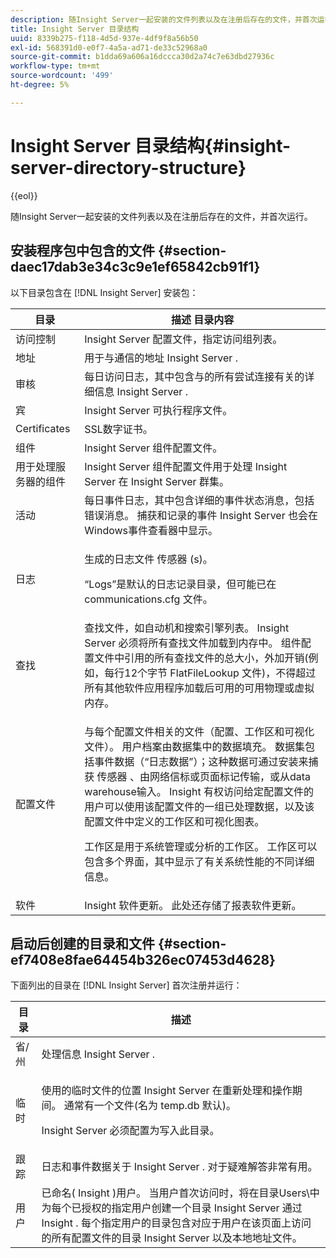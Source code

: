 ```yaml
---
description: 随Insight Server一起安装的文件列表以及在注册后存在的文件，并首次运行。
title: Insight Server 目录结构
uuid: 8339b275-f118-4d5d-937e-4df9f8a56b50
exl-id: 568391d0-e0f7-4a5a-ad71-de33c52968a0
source-git-commit: b1dda69a606a16dccca30d2a74c7e63dbd27936c
workflow-type: tm+mt
source-wordcount: '499'
ht-degree: 5%

---
```


# Insight Server 目录结构{#insight-server-directory-structure}

{{eol}}

随Insight Server一起安装的文件列表以及在注册后存在的文件，并首次运行。

## 安装程序包中包含的文件 {#section-daec17dab3e34c3c9e1ef65842cb91f1}

以下目录包含在 [!DNL Insight Server] 安装包：

<table id="table_CE713A3D671C453A87986E4CD4620EF3"> 
 <thead> 
  <tr> 
   <th colname="col1" class="entry"> 目录 </th> 
   <th colname="col2" class="entry"> 描述 目录内容 </th> 
  </tr> 
 </thead>
 <tbody> 
  <tr> 
   <td colname="col1"> 访问控制 </td> 
   <td colname="col2"> <span class="keyword"> Insight Server </span> 配置文件，指定访问组列表。 </td> 
  </tr> 
  <tr> 
   <td colname="col1"> 地址 </td> 
   <td colname="col2"> 用于与通信的地址 <span class="keyword"> Insight Server </span>. </td> 
  </tr> 
  <tr> 
   <td colname="col1"> 审核 </td> 
   <td colname="col2"> 每日访问日志，其中包含与的所有尝试连接有关的详细信息 <span class="keyword"> Insight Server </span>. </td> 
  </tr> 
  <tr> 
   <td colname="col1"> 宾 </td> 
   <td colname="col2"> <span class="keyword"> Insight Server </span> 可执行程序文件。 </td> 
  </tr> 
  <tr> 
   <td colname="col1"> Certificates </td> 
   <td colname="col2"> SSL数字证书。 </td> 
  </tr> 
  <tr> 
   <td colname="col1"> 组件 </td> 
   <td colname="col2"> <span class="keyword"> Insight Server </span> 组件配置文件。 </td> 
  </tr> 
  <tr> 
   <td colname="col1"> 用于处理服务器的组件 </td> 
   <td colname="col2"> <span class="keyword"> Insight Server </span> 组件配置文件用于处理 <span class="keyword"> Insight Server </span> 在 <span class="keyword"> Insight Server </span> 群集。 </td> 
  </tr> 
  <tr> 
   <td colname="col1"> 活动 </td> 
   <td colname="col2"> 每日事件日志，其中包含详细的事件状态消息，包括错误消息。 捕获和记录的事件 <span class="keyword"> Insight Server </span> 也会在Windows事件查看器中显示。 </td> 
  </tr> 
  <tr> 
   <td colname="col1"> 日志 </td> 
   <td colname="col2"> <p>生成的日志文件 <span class="wintitle"> 传感器 </span>(s)。 </p> <p>“Logs”是默认的日志记录目录，但可能已在 <span class="filepath"> communications.cfg </span> 文件。 </p> </td> 
  </tr> 
  <tr> 
   <td colname="col1"> 查找 </td> 
   <td colname="col2"> 查找文件，如自动机和搜索引擎列表。 <span class="keyword"> Insight Server </span> 必须将所有查找文件加载到内存中。 组件配置文件中引用的所有查找文件的总大小，外加开销(例如，每行12个字节 <span class="filepath"> FlatFileLookup </span> 文件)，不得超过所有其他软件应用程序加载后可用的可用物理或虚拟内存。 </td> 
  </tr> 
  <tr> 
   <td colname="col1"> 配置文件 </td> 
   <td colname="col2"> <p>与每个配置文件相关的文件（配置、工作区和可视化文件）。 用户档案由数据集中的数据填充。 数据集包括事件数据（“日志数据”）；这种数据可通过安装来捕获 <span class="wintitle"> 传感器 </span>、由网络信标或页面标记传输，或从data warehouse输入。 <span class="keyword"> Insight </span> 有权访问给定配置文件的用户可以使用该配置文件的一组已处理数据，以及该配置文件中定义的工作区和可视化图表。 </p> <p>工作区是用于系统管理或分析的工作区。 工作区可以包含多个界面，其中显示了有关系统性能的不同详细信息。 </p> </td> 
  </tr> 
  <tr> 
   <td colname="col1"> 软件 </td> 
   <td colname="col2"> <span class="keyword"> Insight </span> 软件更新。 此处还存储了报表软件更新。 </td> 
  </tr> 
 </tbody> 
</table>

## 启动后创建的目录和文件 {#section-ef7408e8fae64454b326ec07453d4628}

下面列出的目录在 [!DNL Insight Server] 首次注册并运行：

<table id="table_89CC9F3E568044C8A0072BF0A6EDCCEF"> 
 <thead> 
  <tr> 
   <th colname="col1" class="entry"> 目录 </th> 
   <th colname="col2" class="entry"> 描述 </th> 
  </tr> 
 </thead>
 <tbody> 
  <tr> 
   <td colname="col1"> 省/州 </td> 
   <td colname="col2"> 处理信息 <span class="keyword"> Insight Server </span>. </td> 
  </tr> 
  <tr> 
   <td colname="col1"> 临时 </td> 
   <td colname="col2"> <p>使用的临时文件的位置 <span class="keyword"> Insight Server </span> 在重新处理和操作期间。 通常有一个文件(名为 <span class="filepath"> temp.db </span> 默认)。 </p> <p> <span class="keyword"> Insight Server </span> 必须配置为写入此目录。 </p> </td> 
  </tr> 
  <tr> 
   <td colname="col1"> 跟踪 </td> 
   <td colname="col2"> 日志和事件数据关于 <span class="keyword"> Insight Server </span>. 对于疑难解答非常有用。 </td> 
  </tr> 
  <tr> 
   <td colname="col1"> 用户 </td> 
   <td colname="col2"> 已命名( <span class="keyword"> Insight </span>)用户。 当用户首次访问时，将在目录Users\中为每个已授权的指定用户创建一个目录 <span class="keyword"> Insight Server </span> 通过 <span class="keyword"> Insight </span>. 每个指定用户的目录包含对应于用户在该页面上访问的所有配置文件的目录 <span class="keyword"> Insight Server </span> 以及本地地址文件。 </td> 
  </tr> 
 </tbody> 
</table>
